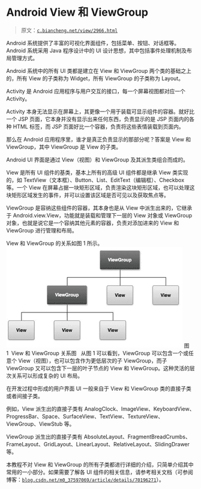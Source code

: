 # Android View 和 ViewGroup

> 原文：[`c.biancheng.net/view/2966.html`](http://c.biancheng.net/view/2966.html)

Android 系统提供了丰富的可视化界面组件，包括菜单、按钮、对话框等。Android 系统采用 Java 程序设计中的 UI 设计思想，其中包括事件处理机制及布局管理方式。

Android 系统中的所有 UI 类都是建立在 View 和 ViewGroup 两个类的基础之上的，所有 View 的子类称为 Widget，所有 ViewGroup 的子类称为 Layout。

Activity 是 Android 应用程序与用户交互的接口，每一个屏幕视图都对应一个 Activity。

Activity 本身无法显示在屏幕上，其更像一个用于装载可显示组件的容器。就好比一个 JSP 页面，它本身并没有显示出来任何东西，负责显示的是 JSP 页面内的各种 HTML 标签，而 JSP 页面好比一个容器，负责将这些表情装载到页面内。

那么在 Android 应用程序里，谁才是真正负责显示的那部分呢？答案是 View 和 ViewGroup，其中 ViewGroup 是 View 的子类。

Android UI 界面是通过 View（视图）和 ViewGroup 及其派生类组合而成的。

View 是所有 UI 组件的基类，基本上所有的高级 UI 组件都是继承 View 类实现的，如 TextView（文本框）、Button、List、EditText（编辑框）、Checkbox 等。一个 View 在屏幕占据一块矩形区域，负责渲染这块矩形区域，也可以处理这块矩形区域发生的事件，并可以设置该区域是否可见以及获取焦点等。

ViewGroup 是容纳这些组件的容器，其本身也是从 View 中派生出来的，它继承于 Android.view.View，功能就是装载和管理下一层的 View 对象或 ViewGroup 对象，也就是说它是一个容纳其他元素的容器，负责对添加进来的 View 和 ViewGroup 进行管理和布局。

View 和 ViewGroup 的关系如图 1 所示。![View 和 ViewGroup 关系图](img/d5a396bb8f3cbf9fb11de52b6c28e747.png)
图 1  View 和 ViewGroup 关系图 
 从图 1 可以看到，ViewGroup 可以包含一个或任意个 View（视图），也可以包含作为更低层次的子 ViewGroup，而子 ViewGroup 又可以包含下一层的叶子节点的 View 和 ViewGroup。这种灵活的层次关系可以形成复杂的 UI 布局。

在开发过程中形成的用户界面 UI 一般来自于 View 和 ViewGroup 类的直接子类或者间接子类。

例如，View 派生出的直接子类有 AnalogClock、ImageView、KeyboardView、ProgressBar、Space、SurfaceView、TextView、TextureView、ViewGroup、ViewStub 等。

ViewGroup 派生出的直接子类有 AbsoluteLayout、FragmentBreadCrumbs、FrameLayout、GridLayout、LinearLayout、RelativeLayout、SlidingDrawer 等。

本教程不对 View 和 ViewGroup 的所有子类都进行详细的介绍，只简单介绍其中常用的一小部分。如果需要了解各 UI 组件的相关信息，请参考相关文档（可参阅博客：[`blog.csdn.net/m0_37597069/article/details/70196271`](https://blog.csdn.net/m0_37597069/article/details/70196271)）。